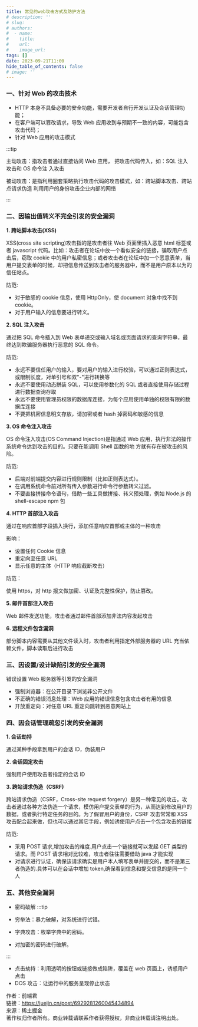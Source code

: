 ```yaml
---
title: 常见的web攻击方式及防护方法
# description: ''
# slug:
# authors:
#  - name:
#    title:
#    url:
#    image_url:
tags: []
date: 2023-09-21T11:00
hide_table_of_contents: false
# image: ''
---
```


### 一、针对 Web 的攻击技术

- HTTP 本身不具备必要的安全功能，需要开发者自行开发认证及会话管理功能；
- 在客户端可以篡改请求，导致 Web 应用收到与预期不一致的内容，可能包含攻击代码；
- 针对 Web 应用的攻击模式

:::tip

主动攻击：指攻击者通过直接访问 Web 应用， 把攻击代码传入，如：SQL 注入攻击和 OS 命令注 入攻击

被动攻击：是指利用圈套策略执行攻击代码的攻击模式，如：跨站脚本攻击、跨站点请求伪造
利用用户的身份攻击企业内部的网络

:::

### 二、因输出值转义不完全引发的安全漏洞

**1. 跨站脚本攻击(XSS)**

XSS(cross site scripting)攻击指的是攻击者往 Web 页面里插入恶意 html 标签或者 javascript 代码。比如：攻击者在论坛中放一个看似安全的链接，骗取用户点击后，窃取 cookie 中的用户私密信息；或者攻击者在论坛中加一个恶意表单，当用户提交表单的时候，却把信息传送到攻击者的服务器中，而不是用户原本以为的信任站点。

防范:

- 对于敏感的 cookie 信息，使用 HttpOnly，使 document 对象中找不到 cookie。
- 对于用户输入的信息要进行转义。

**2. SQL 注入攻击**

通过把 SQL 命令插入到 Web 表单递交或输入域名或页面请求的查询字符串，最终达到欺骗服务器执行恶意的 SQL 命令。

防范:

- 永远不要信任用户的输入，要对用户的输入进行校验，可以通过正则表达式，或限制长度，对单引号和双"-"进行转换等
- 永远不要使用动态拼装 SQL，可以使用参数化的 SQL 或者直接使用存储过程进行数据查询存取
- 永远不要使用管理员权限的数据库连接，为每个应用使用单独的权限有限的数据库连接
- 不要把机密信息明文存放，请加密或者 hash 掉密码和敏感的信息

**3. OS 命令注入攻击**

OS 命令注入攻击(OS Command Injection)是指通过 Web 应用，执行非法的操作系统命令达到攻击的目的。只要在能调用 Shell 函数的地 方就有存在被攻击的风险。

防范:

- 后端对前端提交内容进行规则限制（比如正则表达式）。
- 在调用系统命令前对所有传入参数进行命令行参数转义过滤。
- 不要直接拼接命令语句，借助一些工具做拼接、转义预处理，例如 Node.js 的 shell-escape npm 包

**4. HTTP 首部注入攻击**

通过在响应首部字段插入换行，添加任意响应首部或主体的一种攻击

影响：

- 设置任何 Cookie 信息
- 重定向至任意 URL
- 显示任意的主体（HTTP 响应截断攻击）

防范：

使用 https，对 http 报文做加密、认证及完整性保护，防止篡改。

**5. 邮件首部注入攻击**

Web 邮件发送功能，攻击者通过邮件首部添加非法内容发起攻击

**6. 远程文件包含漏洞**

部分脚本内容需要从其他文件读入时，攻击者利用指定外部服务器的 URL 充当依赖文件，脚本读取后进行攻击

### 三、因设置/设计缺陷引发的安全漏洞

错误设置 Web 服务器等引发的安全漏洞

- 强制浏览器：在公开目录下浏览非公开文件
- 不正确的错误消息处理：Web 应用的错误信息包含攻击者有用的信息
- 开放重定向：对任意 URL 重定向跳转到恶意网站上

### 四、因会话管理疏忽引发的安全漏洞

**1. 会话劫持**

通过某种手段拿到用户的会话 ID，伪装用户

**2. 会话固定攻击**

强制用户使用攻击者指定的会话 ID

**3. 跨站请求伪造（CSRF)**

跨站请求伪造（CSRF，Cross-site request forgery）是另一种常见的攻击。攻击者通过各种方法伪造一个请求，模仿用户提交表单的行为，从而达到修改用户的数据，或者执行特定任务的目的。为了假冒用户的身份，CSRF 攻击常常和 XSS 攻击配合起来做，但也可以通过其它手段，例如诱使用户点击一个包含攻击的链接

防范:

- 采用 POST 请求,增加攻击的难度.用户点击一个链接就可以发起 GET 类型的请求。而 POST 请求相对比较难，攻击者往往需要借助 java 才能实现
- 对请求进行认证，确保该请求确实是用户本人填写表单并提交的，而不是第三者伪造的.具体可以在会话中增加 token,确保看到信息和提交信息的是同一个人

### 五、其他安全漏洞

- 密码破解
  :::tip

- 穷举法：暴力破解，对系统进行试错。
- 字典攻击：枚举字典中的密码。
- 对加密的密码进行破解。

:::

- 点击劫持：利用透明的按钮或链接做成陷阱，覆盖在 web 页面上，诱惑用户点击
- DOS 攻击：让运行中的服务呈现停止状态

作者：前端君  
链接：https://juejin.cn/post/6929281260045434894  
来源：稀土掘金  
著作权归作者所有。商业转载请联系作者获得授权，非商业转载请注明出处。
